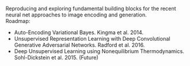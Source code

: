 Reproducing and exploring fundamental building blocks for the recent neural net approaches to image encoding and generation. \
Roadmap:
- Auto-Encoding Variational Bayes. Kingma et al. 2014.
- Unsupervised Representation Learning with Deep Convolutional Generative Adversarial Networks. Radford et al. 2016.
- Deep Unsupervised Learning using Nonequilibrium Thermodynamics. Sohl-Dickstein et al. 2015. (Future)
